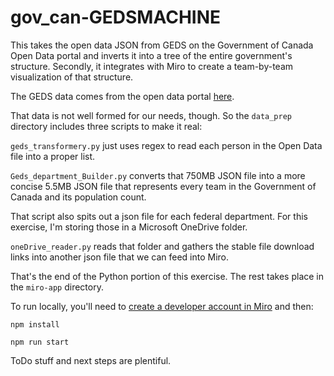 # gov_can-GEDSMACHINE
This takes the open data JSON from GEDS on the Government of Canada Open Data portal and inverts it into a tree of the entire government's structure. Secondly, it integrates with Miro to create a team-by-team visualization of that structure.

The GEDS data comes from the open data portal [here](https://api.geds-sage.gc.ca/GEDS20/dist/opendata/gedsOpenDataJson.zip).

That data is not well formed for our needs, though. So the ```data_prep``` directory includes three scripts to make it real:

```geds_transformery.py``` just uses regex to read each person in the Open Data file into a proper list.

```Geds_department_Builder.py``` converts that 750MB JSON file into a more concise 5.5MB JSON file that represents every team in the Government of Canada and its population count.

That script also spits out a json file for each federal department. For this exercise, I'm storing those in a Microsoft OneDrive folder.

```oneDrive_reader.py``` reads that folder and gathers the stable file download links into another json file that we can feed into Miro.

That's the end of the Python portion of this exercise. The rest takes place in the ```miro-app``` directory.

To run locally, you'll need to [create a developer account in Miro](https://developers.miro.com/docs/task-3-run-your-first-app-in-miro) and then:

```npm install```

```npm run start```

ToDo stuff and next steps are plentiful.